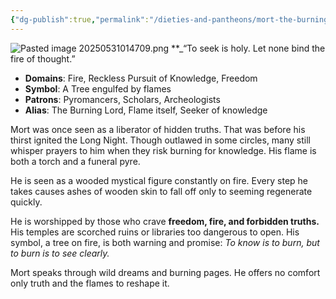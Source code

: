 ```yaml
---
{"dg-publish":true,"permalink":"/dieties-and-pantheons/mort-the-burning-lord/"}
---
```


![Pasted image 20250531014709.png](/img/user/Pics/Pasted%20image%2020250531014709.png)
**_“To seek is holy. Let none bind the fire of thought.”

- **Domains**: Fire, Reckless Pursuit of Knowledge, Freedom
- **Symbol**: A Tree engulfed by flames
- **Patrons**: Pyromancers, Scholars, Archeologists
- **Alias**: The Burning Lord, Flame itself, Seeker of knowledge

Mort was once seen as a liberator of hidden truths. That was before his thirst ignited the Long Night. Though outlawed in some circles, many still whisper prayers to him when they risk burning for knowledge. His flame is both a torch and a funeral pyre.

He is seen as a wooded mystical figure constantly on fire. Every step he takes causes ashes of wooden skin to fall off only to seeming regenerate quickly.

He is worshipped by those who crave **freedom, fire, and forbidden truths.** His temples are scorched ruins or libraries too dangerous to open. His symbol, a tree on fire, is both warning and promise: _To know is to burn, but to burn is to see clearly._

Mort speaks through wild dreams and burning pages. He offers no comfort  only truth and the flames to reshape it.